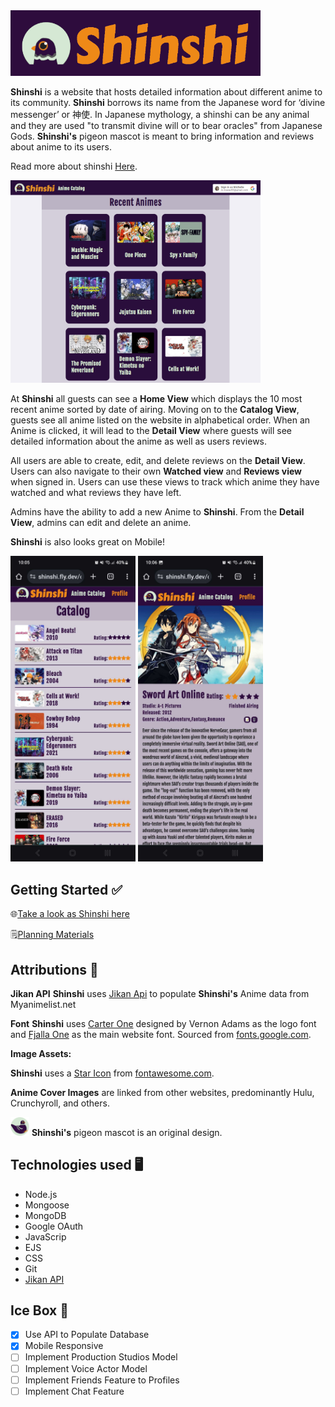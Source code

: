 
<img src="./public/images/ShinshiLogo.png" alt="Shinshi Logo" width="400"/>

**Shinshi** is a website that hosts detailed information about different anime to its community. 
**Shinshi** borrows its name from the Japanese word for ‘divine messenger’ or 神使. In Japanese mythology, a shinshi can be any animal and they are used "to transmit divine will or to bear oracles" from Japanese Gods. **Shinshi's** pigeon mascot is meant to bring information and reviews about anime to its users. 

Read more about shinshi [Here](https://en.wikipedia.org/wiki/Shinshi).

<img src="./public/images/HomeView.png" alt="Shinshi Home view" width="400"/>

At **Shinshi** all guests can see a **Home View** which displays the 10 most recent anime sorted by date of airing. Moving on to the **Catalog View**, guests see all anime listed on the website in alphabetical order. When an Anime is clicked, it will lead to the **Detail View** where guests will see detailed information about the anime as well as users reviews.


All users are able to create, edit, and delete reviews on the **Detail View**. Users can also navigate to their own **Watched view** and **Reviews view** when signed in. Users can use these views to track which anime they have watched and what reviews they have left.

Admins have the ability to add a new Anime to **Shinshi**. From the **Detail View**, admins can edit and delete an anime.

**Shinshi** is also looks great on Mobile!

<img src="./public/images/Mobile_CatalogView.jpg" alt="Shinshi Mobile Catalog view" width="200"/>
<img src="./public/images/Mobile_showView.jpg" alt="Shinshi Mobile Show view" width="200"/>

## Getting Started ✅
🌐[Take a look as Shinshi here](https://shinshi.fly.dev/) 

🗒️[Planning Materials ](https://trello.com/b/VbLsp3jK/michelle-linares-anime-imbdpending-project-board) 

## Attributions 📣
**Jikan API** **Shinshi** uses [Jikan Api](https://jikan.moe/) to populate **Shinshi's** Anime data from Myanimelist.net

**Font** **Shinshi** uses [Carter One](https://fonts.google.com/specimen/Carter+One) designed by Vernon Adams as the logo font and  [Fjalla One](https://fonts.google.com/specimen/Fjalla+One) as the main website font. Sourced from [fonts.google.com](https://fonts.google.com/).

**Image Assets:**

**Shinshi** uses a [Star Icon](https://fontawesome.com/icons/star?f=classic&s=solid) from [fontawesome.com](https://fontawesome.com/). 

**Anime Cover Images** are linked from other websites, predominantly Hulu, Crunchyroll, and others.

<img src="./public/images/ShinshiIcon.png" alt="Chubby Pigeon" width="30px"/> **Shinshi's** pigeon mascot is an original design.

## Technologies used 🖥
- Node.js
- Mongoose
- MongoDB
- Google OAuth
- JavaScrip
- EJS
- CSS
- Git
- [Jikan API](https://jikan.moe/)

## Ice Box 🧊
- [x] Use API to Populate Database
- [x] Mobile Responsive
- [ ] Implement Production Studios Model 
- [ ] Implement Voice Actor Model
- [ ] Implement Friends Feature to Profiles
- [ ] Implement Chat Feature